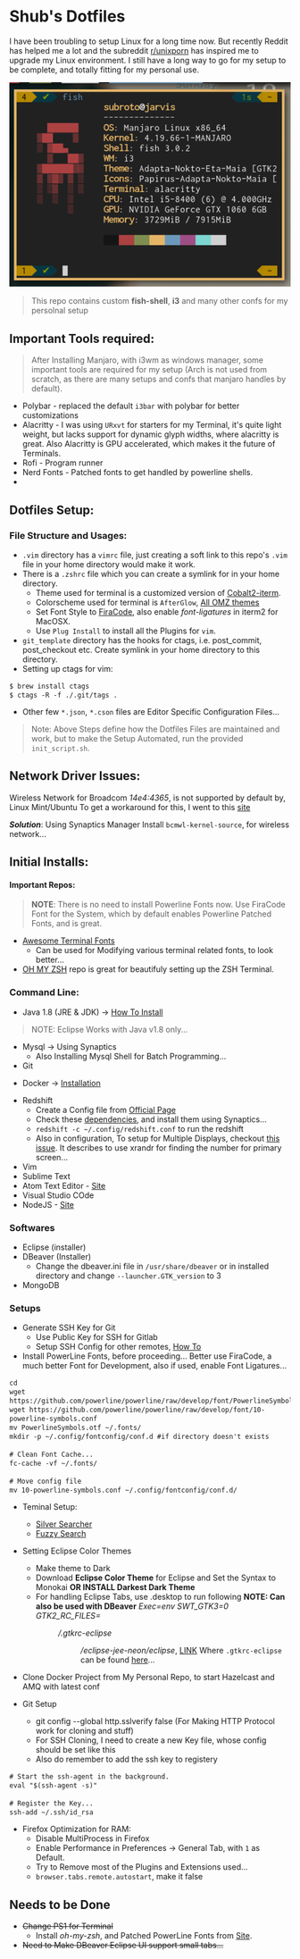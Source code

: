# Shub's Dotfiles

I have been troubling to setup Linux for a long time now. But recently Reddit has helped me a lot
and the subreddit [r/unixporn](https://www.reddit.com/r/unixporn/) has inspired me to upgrade my
Linux environment. I still have a long way to go for my setup to be complete, and totally fitting for
my personal use.

![Neofetch Details](./images/neofetch.png)

> This repo contains custom **fish-shell**, **i3** and many other confs for my persolnal setup

## Important Tools required:

> After Installing Manjaro, with i3wm as windows manager, some important tools
> are required for my setup (Arch is not used from scratch, as there are many setups and confs
> that manjaro handles by default).

* Polybar - replaced the default `i3bar` with polybar for better customizations
* Alacritty - I was using `URxvt` for starters for my Terminal, it's quite light weight,
 but lacks support for dynamic glyph widths, where alacritty is great. Also Alacritty is GPU
 accelerated, which makes it the future of Terminals.
* Rofi - Program runner
* Nerd Fonts - Patched fonts to get handled by powerline shells.
*


## Dotfiles Setup:
### File Structure and Usages:
- `.vim` directory has a `vimrc` file, just creating a soft link to this repo's `.vim` file in your home directory would make it work.
- There is a `.zshrc` file which you can create a symlink for in your home directory.
	- Theme used for terminal is a customized version of [Cobalt2-iterm](https://github.com/wesbos/Cobalt2-iterm).
	- Colorscheme used for terminal is `AfterGlow`, [All OMZ themes](https://github.com/mbadolato/iTerm2-Color-Schemes)
	- Set Font Style to [FiraCode](https://github.com/tonsky/FiraCode), also enable _font-ligatures_ in iterm2 for MacOSX.
	- Use `Plug Install` to install all the Plugins for `vim`.
- `git_template` directory has the hooks for ctags, i.e. post_commit, post_checkout etc. Create symlink in your home directory to this directory.
- Setting up ctags for vim:
```
$ brew install ctags
$ ctags -R -f ./.git/tags .
```
- Other few `*.json`, `*.cson` files are Editor Specific Configuration Files...

> Note: Above Steps define how the Dotfiles Files are
> maintained and work, but to make the Setup Automated, run
> the provided `init_script.sh`.

## Network Driver Issues:

Wireless Network for Broadcom _14e4:4365_, is not supported by default by, Linux Mint/Ubuntu
To get a workaround for this, I went to this [site](https://askubuntu.com/questions/459654/drivers-for-broadcom-bcm43142-on-ubuntu-14-04-trusty-tahr)

__*Solution*__:
Using Synaptics Manager Install `bcmwl-kernel-source`, for wireless network...

## Initial Installs:

#### Important Repos:

> **NOTE**: There is no need to install Powerline Fonts
> now. Use FiraCode Font for the System, which by default
> enables Powerline Patched Fonts, and is great.

* [Awesome Terminal Fonts](https://github.com/gabrielelana/awesome-terminal-fonts)
	- Can be used for Modifying various terminal related fonts, to look better...
* [OH MY ZSH](https://github.com/arialdomartini/oh-my-git)
	repo is great for beautifuly setting up the ZSH Terminal.

### Command Line:

* Java 1.8 (JRE & JDK) -> [How To Install](http://www.webupd8.org/2012/09/install-oracle-java-8-in-ubuntu-via-ppa.html)

> NOTE: Eclipse Works with Java v1.8 only...

* Mysql -> Using Synaptics
	- Also Installing Mysql Shell for Batch Programming...
* Git
- Docker -> [Installation](https://docs.docker.com/engine/installation/linux/docker-ce/ubuntu/#os-requirements)
* Redshift
	- Create a Config file from [Official Page](http://jonls.dk/redshift/)
	- Check these [dependencies](https://askubuntu.com/questions/482373/how-do-i-install-redshift-in-ubuntu), and install
	them using Synaptics...
	- `redshift -c ~/.config/redshift.conf` to run the redshift
	- Also in configuration, To setup for Multiple Displays, checkout [this issue](https://github.com/jonls/redshift/issues/23#issuecomment-228368667). It describes to use xrandr for finding the number for primary screen...
* Vim
* Sublime Text
* Atom Text Editor - [Site](https://github.com/atom/atom/releases/)
* Visual Studio COde
* NodeJS - [Site](https://nodejs.org/en/download/package-manager/#debian-and-ubuntu-based-linux-distributions)

### Softwares

* Eclipse (installer)
* DBeaver (Installer)
	- Change the dbeaver.ini file in `/usr/share/dbeaver` or in installed directory and change `--launcher.GTK_version` to 3
* MongoDB


### Setups

* Generate SSH Key for Git
	- Use Public Key for SSH for Gitlab
	- Setup SSH Config for other remotes, [How To](https://www.digitalocean.com/community/tutorials/how-to-configure-custom-connection-options-for-your-ssh-client)
* Install PowerLine Fonts, before proceeding... Better use FiraCode,
  a much better Font for Development, also if used, enable Font Ligatures...

```shell
cd
wget https://github.com/powerline/powerline/raw/develop/font/PowerlineSymbols.otf
wget https://github.com/powerline/powerline/raw/develop/font/10-powerline-symbols.conf
mv PowerlineSymbols.otf ~/.fonts/
mkdir -p ~/.config/fontconfig/conf.d #if directory doesn't exists

# Clean Font Cache...
fc-cache -vf ~/.fonts/

# Move config file
mv 10-powerline-symbols.conf ~/.config/fontconfig/conf.d/
```
* Teminal Setup:
	- [Silver Searcher](https://github.com/ggreer/the_silver_searcher)
	- [Fuzzy Search](https://github.com/junegunn/fzf)

* Setting Eclipse Color Themes
	- Make theme to Dark
	- Download __Eclipse Color Theme__ for Eclipse and Set the Syntax to Monokai __OR INSTALL Darkest Dark Theme__
	- For handling Eclipse Tabs, use .desktop to run following __NOTE: Can also be used with DBeaver__
	_Exec=env SWT_GTK3=0 GTK2_RC_FILES=<DIR>/.gtkrc-eclipse <DIR>/eclipse-jee-neon/eclipse_, [LINK](https://github.com/KiranMohan/eclipse-gtk3-ubuntu)
	Where `.gtkrc-eclipse` can be found [here](https://gist.github.com/andrioli/3825078)...

* Clone Docker Project from My Personal Repo, to start Hazelcast and AMQ with latest conf
* Git Setup
	- git config --global http.sslverify false (For Making HTTP Protocol work for cloning and stuff)
	- For SSH Cloning, I need to create a new Key file, whose config should be set like this
	- Also do remember to add the ssh key to registery

```shell
# Start the ssh-agent in the background.
eval "$(ssh-agent -s)"

# Register the Key...
ssh-add ~/.ssh/id_rsa

```

* Firefox Optimization for RAM:
	- Disable MultiProcess in Firefox
	- Enable Performance in Preferences -> General Tab, with `1` as Default.
	- Try to Remove most of the Plugins and Extensions used...
	- `browser.tabs.remote.autostart`, make it false

## Needs to be Done

* ~~Change PS1 for Terminal~~
	- Install _oh-my-zsh_, and Patched PowerLine Fonts from [Site](https://github.com/Lokaltog/powerline-fonts).
* ~~Need to Make DBeaver Eclipse UI support small tabs...~~

